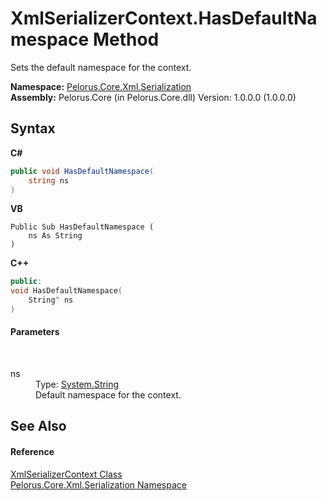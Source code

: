 # XmlSerializerContext.HasDefaultNamespace Method 
 

Sets the default namespace for the context.

**Namespace:**&nbsp;<a href="9052B9D6">Pelorus.Core.Xml.Serialization</a><br />**Assembly:**&nbsp;Pelorus.Core (in Pelorus.Core.dll) Version: 1.0.0.0 (1.0.0.0)

## Syntax

**C#**<br />
``` C#
public void HasDefaultNamespace(
	string ns
)
```

**VB**<br />
``` VB
Public Sub HasDefaultNamespace ( 
	ns As String
)
```

**C++**<br />
``` C++
public:
void HasDefaultNamespace(
	String^ ns
)
```


#### Parameters
&nbsp;<dl><dt>ns</dt><dd>Type: <a href="http://msdn2.microsoft.com/en-us/library/s1wwdcbf" target="_blank">System.String</a><br />Default namespace for the context.</dd></dl>

## See Also


#### Reference
<a href="859B939D">XmlSerializerContext Class</a><br /><a href="9052B9D6">Pelorus.Core.Xml.Serialization Namespace</a><br />